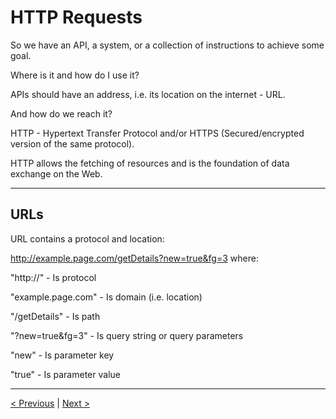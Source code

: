 # HTTP Requests
<!-- * Completed and spellchecked -->

So we have an API, a system, or a collection of instructions to achieve some goal.

Where is it and how do I use it?

APIs should have an address, i.e. its location on the internet - URL.

And how do we reach it?

HTTP - Hypertext Transfer Protocol and/or HTTPS (Secured/encrypted version of the same protocol).

HTTP allows the fetching of resources and is the foundation of data exchange on the Web.

----

## URLs
URL contains a protocol and location:

http://example.page.com/getDetails?new=true&fg=3 where:

"http://" - Is protocol

"example.page.com" - Is domain (i.e. location)

"/getDetails" - Is path

"?new=true&fg=3" - Is query string or query parameters

"new" - Is parameter key

"true" - Is parameter value

----
[< Previous](APIs-in-general.md) | [Next >](HTTP-methods.md)